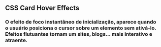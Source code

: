 ## CSS Card Hover Effects

### O efeito de foco instantâneo de inicialização, aparece quando o usuário posiciona o cursor sobre um elemento sem ativá-lo. Efeitos flutuantes tornam um sites, blogs... mais interativo e atraente.
